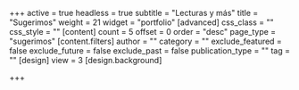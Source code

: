 +++
active = true
headless = true
subtitle = "Lecturas y más"
title = "Sugerimos"
weight = 21
widget = "portfolio"
[advanced]
css_class = ""
css_style = ""
[content]
count = 5
offset = 0
order = "desc"
page_type = "sugerimos"
[content.filters]
author = ""
category = ""
exclude_featured = false
exclude_future = false
exclude_past = false
publication_type = ""
tag = ""
[design]
view = 3
[design.background]

+++
